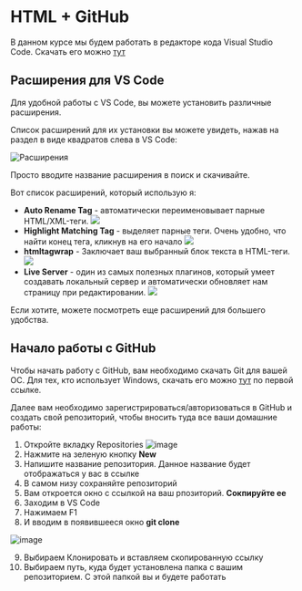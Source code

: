 # HTML + GitHub

В данном курсе мы будем работать в редакторе кода Visual Studio Code. Скачать его можно [тут](https://code.visualstudio.com)

## Расширения для VS Code

Для удобной работы с VS Code, вы можете установить различные расширения. 

Список расширений для их установки вы можете увидеть, нажав на раздел в виде квадратов слева в VS Code:

![Расширения](https://user-images.githubusercontent.com/47351812/190391925-f44d39e2-8b77-4da9-86e1-e38f19eedcce.png)

Просто вводите название расширения в поиск и скачивайте.

Вот список расширений, который использую я:

+ **Auto Rename Tag** - автоматически переименовывает парные HTML/XML-теги. ![](https://habrastorage.org/getpro/habr/post_images/907/751/98c/90775198ca9e39aa2dcfca117a35596c.gif)
+ **Highlight Matching Tag** - выделяет парные теги. Очень удобно, что найти конец тега, кликнув на его начало ![](https://avatars.dzeninfra.ru/get-zen_doc/1893760/pub_5ed6803474a77b458daa982f_5ed680472625bc1747b140aa/scale_1200)
+ **htmltagwrap** - Заключает ваш выбранный блок текста в HTML-теги. ![](https://miro.medium.com/max/1308/1*GCIxncPKHj8V1q2CXj2lsg.gif)
+ **Live Server** - один из самых полезных плагинов, который умеет создавать локальный сервер и автоматически обновляет нам страницу при редактировании. ![](https://i1.yunduanke.com/i/9DDK1K57)

Если хотите, можете посмотреть еще расширений для большего удобства.

## Начало работы с GitHub

Чтобы начать работу с GitHub, вам необходимо скачать Git для вашей ОС. Для тех, кто использует Windows, скачать его можно [тут](https://git-scm.com/download/win) по первой ссылке.

Далее вам необходимо зарегистрироваться/авторизоваться в GitHub и создать свой репозиторий, чтобы вносить туда все ваши домашние работы:

1. Откройте вкладку Repositories ![image](https://user-images.githubusercontent.com/47351812/190397886-63c844e2-e2b9-40b6-83d3-dd4184f6d7cf.png)
2. Нажмите на зеленую кнопку **New**
3. Напишите название репозитория. Данное название будет отображаться у вас в ссылке
4. В самом низу сохраняйте репозиторий
5. Вам откроется окно с ссылкой на ваш рпозиторий. **Сокпируйте ее**
6. Заходим в VS Code
7. Нажимаем F1
8. И вводим в появившееся окно **git clone**

![image](https://user-images.githubusercontent.com/47351812/190399048-86da8230-6a24-4920-8a58-b8c9b1d699b9.png)

9. Выбираем Клонировать и вставляем скопированную ссылку
10. Выбираем путь, куда будет установлена папка с вашим репозиторием. С этой папкой вы и будете работать
